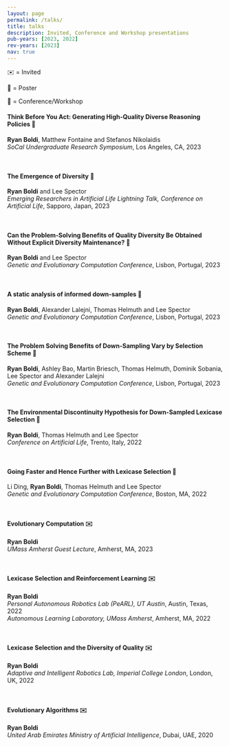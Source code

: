 ```yaml
---
layout: page
permalink: /talks/
title: talks
description: Invited, Conference and Workshop presentations
pub-years: [2023, 2022]
rev-years: [2023]
nav: true
---
```

:envelope: = Invited

 :pushpin: = Poster

:briefcase: = Conference/Workshop

#### Think Before You Act: Generating High-Quality Diverse Reasoning Policies :pushpin:
**Ryan Boldi**, Matthew Fontaine and Stefanos Nikolaidis   
*SoCal Undergraduate Research Symposium*, Los Angeles, CA, 2023

&nbsp;

#### The Emergence of Diversity  :briefcase:
**Ryan Boldi** and Lee Spector  
*Emerging Researchers in Artificial Life Lightning Talk, Conference on Artificial Life*, Sapporo, Japan, 2023

&nbsp;

#### Can the Problem-Solving Benefits of Quality Diversity Be Obtained Without Explicit Diversity Maintenance?  :briefcase:
**Ryan Boldi** and Lee Spector  
*Genetic and Evolutionary Computation Conference*, Lisbon, Portugal, 2023 

&nbsp;

#### A static analysis of informed down-samples :pushpin:
**Ryan Boldi**, Alexander Lalejni, Thomas Helmuth and Lee Spector   
*Genetic and Evolutionary Computation Conference*, Lisbon, Portugal, 2023

&nbsp;

#### The Problem Solving Benefits of Down-Sampling Vary by Selection Scheme :pushpin:
**Ryan Boldi**, Ashley Bao, Martin Briesch, Thomas Helmuth, Dominik Sobania, Lee Spector and Alexander Lalejni  
*Genetic and Evolutionary Computation Conference*, Lisbon, Portugal, 2023

&nbsp;

#### The Environmental Discontinuity Hypothesis for Down-Sampled Lexicase Selection :briefcase:
**Ryan Boldi**, Thomas Helmuth and Lee Spector      
*Conference on Artificial Life*, Trento, Italy, 2022

&nbsp;

#### Going Faster and Hence Further with Lexicase Selection :pushpin:
Li Ding, **Ryan Boldi**, Thomas Helmuth and Lee Spector     
*Genetic and Evolutionary Computation Conference*, Boston, MA, 2022

&nbsp;

#### Evolutionary Computation :envelope:
**Ryan Boldi**  
*UMass Amherst Guest Lecture*, Amherst, MA, 2023

&nbsp;

#### Lexicase Selection and Reinforcement Learning :envelope:
**Ryan Boldi**  
*Personal Autonomous Robotics Lab (PeARL), UT Austin*, Austin, Texas, 2022    
*Autonomous Learning Laboratory, UMass Amherst*, Amherst, MA, 2022

&nbsp;

#### Lexicase Selection and the Diversity of Quality :envelope:
**Ryan Boldi**  
*Adaptive and Intelligent Robotics Lab, Imperial College London*, London, UK, 2022

&nbsp;

#### Evolutionary Algorithms :envelope:
**Ryan Boldi**  
*United Arab Emirates Ministry of Artificial Intelligence*, Dubai, UAE, 2020